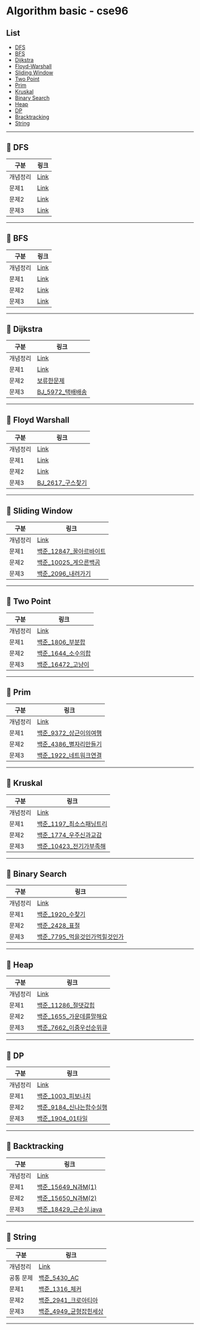 # Algorithm basic - cse96

## List

- [DFS](#pushpin-dfs)
- [BFS](#pushpin-bfs)
- [Dijkstra](#pushpin-dijkstra)
- [Floyd-Warshall](#pushpin-floyd-warshall)
- [Sliding Window](#pushpin-sliding-window)
- [Two Point](#pushpin-tow-point)
- [Prim](#pushpin-prim)
- [Kruskal](#pushpin-kruskal)
- [Binary Search](#pushpin-binary-search)
- [Heap](#pushpin-heap)
- [DP](#pushpin-dp)
- [Bracktracking](#pushpin-backtracking)
- [String](#pushpin-string)

---

## :pushpin: DFS

| 구분     | 링크                                 |
| -------- | ------------------------------------ |
| 개념정리 | [Link](DFS/DFS정리.md)               |
| 문제1    | [Link](DFS/BJ_16173_jump_small.java) |
| 문제2    | [Link](DFS/BJ_2606_바이러스.java)    |
| 문제3    | [Link](DFS/BJ_1012_유기농배추.java)  |

---

## :pushpin: BFS

| 구분     | 링크                                      |
| -------- | ----------------------------------------- |
| 개념정리 | [Link](BFS/BFS정리.md)                    |
| 문제1    | [Link](BFS/BJ_1697_숨바꼭질.java)         |
| 문제2    | [Link](BFS/BJ_2206_벽부수고이동하기.java) |
| 문제3    | [Link](BFS/BJ_2178_Maze.java)             |

---

## :pushpin: Dijkstra

| 구분     | 링크                                               |
| -------- | -------------------------------------------------- |
| 개념정리 | [Link](Dijkstra/Dijkstra정리.md)                   |
| 문제1    | [Link](Dijkstra/BJ_1504_특정한최단경로.java)       |
| 문제2    | [보류한문제](Dijkstra/BJ_9370_미확인도착지.java)   |
| 문제3    | [BJ_5972_택배배송](Dijkstra/BJ_5972_택배배송.java) |

---

## :pushpin: Floyd Warshall

| 구분     | 링크                                                     |
| -------- | -------------------------------------------------------- |
| 개념정리 | [Link](Floyd_Warshall/Floyd_Warshall정리.md)             |
| 문제1    | [Link](Floyd_Warshall/BJ_11404_플로이드.java)            |
| 문제2    | [Link](Floyd_Warshall/BJ_2458_키순서.java)               |
| 문제3    | [BJ_2617_구스찾기](Floyd_Warshall/BJ_2617_구슬찾기.java) |

---

## :pushpin: Sliding Window

| 구분     | 링크                                                            |
| -------- | --------------------------------------------------------------- |
| 개념정리 | [Link](https://cse96.github.io/algorithm-SlidingWindow/)        |
| 문제1    | [백준_12847_꿀아르바이트](SlidingWindow/BJ_12847_꿀알바.java)   |
| 문제2    | [백준_10025_게으른백곰](SlidingWindow/BJ_10025_게으른백곰.java) |
| 문제3    | [백준_2096_내려가기](SlidingWindow/BJ_2096_내려가기.java)       |

---

## :pushpin: Two Point

| 구분     | 링크                                                       |
| -------- | ---------------------------------------------------------- |
| 개념정리 | [Link](https://cse96.github.io/algorithm-TowPointer/)      |
| 문제1    | [백준_1806_부분합](TwoPointer/BJ_1806_부분합.java)         |
| 문제2    | [백준_1644_소수의합](TwoPointer/BJ_1644_소수의연속합.java) |
| 문제3    | [백준_16472_고냥이](TwoPointer/BJ_16472_고냥이.java)       |

---

## :pushpin: Prim

| 구분     | 링크                                                     |
| -------- | -------------------------------------------------------- |
| 개념정리 | [Link](https://cse96.github.io/algorithm-MST/)           |
| 문제1    | [백준_9372_상근이의여행](Prim/BJ_9372_상근이의여행.md)   |
| 문제2    | [백준_4386_별자리만들기](Prim/BJ_4386_별자리만들기.java) |
| 문제3    | [백준_1922_네트워크연결](Prim/BJ_1922_네트워크연결.java) |

---

## :pushpin: Kruskal

| 구분     | 링크                                                            |
| -------- | --------------------------------------------------------------- |
| 개념정리 | [Link](https://cse96.github.io/algorithm-MST/)                  |
| 문제1    | [백준_1197_최소스패닝트리](Kruskal/BJ_1197_최소스패닝트리.java) |
| 문제2    | [백준_1774_우주신과교감](Kruskal/BJ_1774_우주신과교감.java)     |
| 문제3    | [백준_10423_전기가부족해](Kruskal/BJ_10423_전기가부족해.java)   |

---

## :pushpin: Binary Search

| 구분     | 링크                                                                             |
| -------- | -------------------------------------------------------------------------------- |
| 개념정리 | [Link](https://cse96.github.io/algorithm-BinartySearch/)                         |
| 문제1    | [백준_1920_수찾기](BinarySearch/BJ_1920_수찾기.md)                               |
| 문제2    | [백준_2428_표절](BinarySearch/BJ_2428_표절.md)                                   |
| 문제3    | [백준_7795_먹을것인가먹힐것인가](BinarySearch/BJ_7795_먹을것인가먹힐것인가.java) |

---

## :pushpin: Heap

| 구분     | 링크                                                       |
| -------- | ---------------------------------------------------------- |
| 개념정리 | [Link](https://cse96.github.io/algorithm-Heap/)            |
| 문제1    | [백준_11286_절댓값힙](Heap/BJ_11286_절댓값힙.java)         |
| 문제2    | [백준_1655_가운데를말해요](Heap/BJ_1655_가운데를말해요)    |
| 문제3    | [백준_7662_이중우선순위큐](Heap/BJ_7662_이중우선순위큐.md) |

---

## :pushpin: DP

| 구분     | 링크                                                       |
| -------- | ---------------------------------------------------------- |
| 개념정리 | [Link](https://cse96.github.io/algorithm-DP/)              |
| 문제1    | [백준_1003_피보나치](DP/BJ_1003_fibo.java)                 |
| 문제2    | [백준_9184_신나는함수실행](DP/BJ_9184_신나는함수실행.java) |
| 문제3    | [백준_1904_01타일](DP/BJ_1904_01tile.java)                 |

---

## :pushpin: Backtracking

| 구분     | 링크                                                        |
| -------- | ----------------------------------------------------------- |
| 개념정리 | [Link](https://cse96.github.io/algorithm-Backtracking/)     |
| 문제1    | [백준_15649_N과M(1)](Backtracking/BJ_15649_NM1.java)        |
| 문제2    | [백준_15650_N과M(2)](Backtracking/BJ_15650_NM2.java)        |
| 문제3    | [백준_18429_근손실.java](Backtracking/BJ_18429_근손실.java) |

---

## :pushpin: String

| 구분      | 링크 |
| --------- | ---- |
| 개념정리  | [Link](https://cse96.github.io/String/)     |
| 공통 문제 | [백준_5430_AC](String/AC.java)     |
| 문제1     | [백준_1316_체커](String/BJ_1316_Checker.java)     |
| 문제2     | [백준_2941_크로아티아](String/BJ_2941_크로아티아.md)     |
| 문제3     | [백준_4949_균형잡힌세상](BJ_4949_균형잡힌세상.java)     |

---
